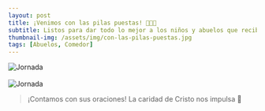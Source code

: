 ```yaml
---
layout: post
title: ¡Venimos con las pilas puestas! 🔋🔋🔋
subtitle: Listos para dar todo lo mejor a los niños y abuelos que recibiremos este nuevo año en nuestros comedores.
thumbnail-img: /assets/img/con-las-pilas-puestas.jpg
tags: [Abuelos, Comedor]
---
```

<!--## ¡Venimos con las pilas puestas! 🔋🔋🔋-->
![Jornada](https://fundacionsanvicentepallotti.github.io/assets/img/pic16.jpg)<br><br>
![Jornada](https://fundacionsanvicentepallotti.github.io/assets/img/pic17.jpg)<br>

<!--Listos para dar todo lo mejor a los niños y abuelos que recibiremos este nuevo año en nuestros comedores.-->

> ¡Contamos con sus oraciones!
> La caridad de Cristo nos impulsa 🙌
